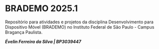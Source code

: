 # BRADEMO 2025.1
Repositório para atividades e projetos da disciplina Desenvolvimento para Dispositivo Móvel (BRADEMO) no Instituto Federal de São Paulo - Campus Bragança Paulista.

***Évelin Ferreira da Silva | BP3039447***
